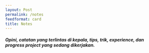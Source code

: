 ```yaml
---
layout: Post
permalink: /notes
feedformat: card
title: Notes
---
```


##### Opini, catatan yang terlintas di kepala, tips, trik, experience, dan progress project yang sedang dikerjakan. 